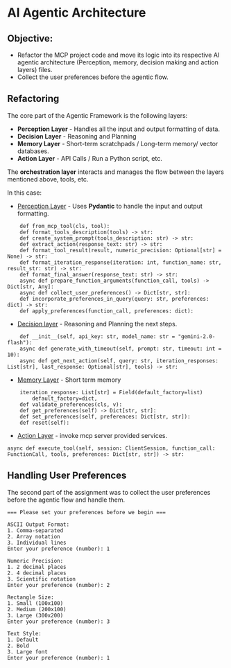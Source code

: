 # AI Agentic Architecture 

## Objective: 
* Refactor the MCP project code and move its logic into its respective AI agentic architecture (Perception, memory, decision making and action layers) files.
* Collect the user preferences before the agentic flow.

## Refactoring
The core part of the Agentic Framework is the following layers:
* **Perception Layer** - Handles all the input and output formatting of data.
* **Decision Layer** - Reasoning and Planning
* **Memory Layer** - Short-term scratchpads / Long-term memory/ vector databases.
* **Action Layer** - API Calls / Run a Python script, etc.

The **orchestration layer** interacts and manages the flow between the layers mentioned above, tools, etc.

In this case:
* [Perception Layer](./p_layer.py) - Uses **Pydantic** to handle the input and output formatting.
```
    def from_mcp_tool(cls, tool):
    def format_tools_description(tools) -> str:
    def create_system_prompt(tools_description: str) -> str:
    def extract_action(response_text: str) -> str:
    def format_tool_result(result, numeric_precision: Optional[str] = None) -> str:
    def format_iteration_response(iteration: int, function_name: str, result_str: str) -> str:
    def format_final_answer(response_text: str) -> str:
    async def prepare_function_arguments(function_call, tools) -> Dict[str, Any]:
    async def collect_user_preferences() -> Dict[str, str]:
    def incorporate_preferences_in_query(query: str, preferences: dict) -> str:
    def apply_preferences(function_call, preferences: dict):
```
* [Decision layer](./d_layer.py) - Reasoning and Planning the next steps.
```
    def __init__(self, api_key: str, model_name: str = "gemini-2.0-flash"):
    async def generate_with_timeout(self, prompt: str, timeout: int = 10):
    async def get_next_action(self, query: str, iteration_responses: List[str], last_response: Optional[str], tools) -> str:
```
* [Memory Layer](./m_layer.py) - Short term memory
```
    iteration_response: List[str] = Field(default_factory=list)
        default_factory=dict,
    def validate_preferences(cls, v):
    def get_preferences(self) -> Dict[str, str]:
    def set_preferences(self, preferences: Dict[str, str]):
    def reset(self):
```
* [Action Layer](./act_layer.py) - invoke mcp server provided services.
```
async def execute_tool(self, session: ClientSession, function_call: FunctionCall, tools, preferences: Dict[str, str]) -> str:
```
## Handling User Preferences

The second part of the assignment was to collect the user preferences before the agentic flow and handle them.

```
=== Please set your preferences before we begin ===

ASCII Output Format:
1. Comma-separated
2. Array notation
3. Individual lines
Enter your preference (number): 1

Numeric Precision:
1. 2 decimal places
2. 4 decimal places
3. Scientific notation
Enter your preference (number): 2

Rectangle Size:
1. Small (100x100)
2. Medium (200x100)
3. Large (300x200)
Enter your preference (number): 3

Text Style:
1. Default
2. Bold
3. Large font
Enter your preference (number): 1

```
 
